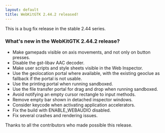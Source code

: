 ```yaml
---
layout: default
title: WebKitGTK 2.44.2 released!
---
```


This is a bug fix release in the stable 2.44 series.

### What's new in the WebKitGTK 2.44.2 release?

 - Make gamepads visible on axis movements, and not only on button presses.
 - Disable the gst-libav AAC decoder.
 - Make user scripts and style sheets visible in the Web Inspector.
 - Use the geolocation portal where available, with the existing geoclue
   as fallback if the portal is not usable.
 - Use the printing portal when running sandboxed.
 - Use the file transfer portal for drag and drop when running sandboxed.
 - Avoid notifying an empty cursor rectangle to input methods.
 - Remove empty bar shown in detached inspector windows.
 - Consider keycode when activating application accelerators.
 - Fix the build with ENABLE_WEBAUDIO disabled.
 - Fix several crashes and rendering issues.

Thanks to all the contributors who made possible this release.

